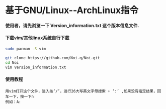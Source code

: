 基于GNU/Linux--ArchLinux指令
===========================
#### 使用者，请先浏览一下 Version_information.txt 这个版本信息文件.

#### 下载vim/其他linux系统自行下载
```sh
sudo pacman -S vim
```

```sh
git clone https://github.com/Noi-q/Noi.git
cd Noi
vim Version_information.txt
```

#### 使用教程
```
用vim打开这个文件，进入按‘/’，进行26大写英文字母搜索 + ‘:’ ,如果没有指定结果，回车一下，按一下n
例如：A:
```
